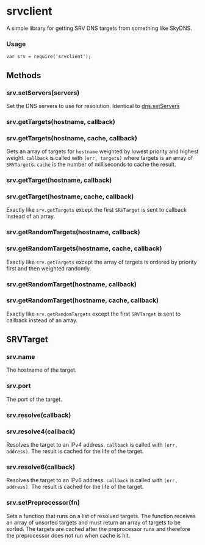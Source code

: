 # srvclient #

A simple library for getting SRV DNS targets from something like SkyDNS.

### Usage ###

```JS
var srv = require('srvclient');
```

## Methods ##

### srv.setServers(servers) ###

Set the DNS servers to use for resolution. Identical to [dns.setServers](https://nodejs.org/api/dns.html#dns_dns_setservers_servers)

### srv.getTargets(hostname, callback) ###
### srv.getTargets(hostname, cache, callback) ###

Gets an array of targets for `hostname` weighted by lowest priority and highest weight. `callback`
is called with `(err, targets)` where targets is an array of `SRVTarget`s. `cache` is the number
of milliseconds to cache the result.

### srv.getTarget(hostname, callback) ###
### srv.getTarget(hostname, cache, callback) ###

Exactly like `srv.getTargets` except the first `SRVTarget` is sent to callback instead of an array.

### srv.getRandomTargets(hostname, callback) ###
### srv.getRandomTargets(hostname, cache, callback) ###

Exactly like `srv.getTargets` except the array of targets is ordered by priority first and then
weighted randomly.

### srv.getRandomTarget(hostname, callback) ###
### srv.getRandomTarget(hostname, cache, callback) ###

Exactly like `srv.getRandomTargets` except the first `SRVTarget` is sent to callback instead of
an array.

## SRVTarget ##

### srv.name ###

The hostname of the target.

### srv.port ###

The port of the target.

### srv.resolve(callback) ###
### srv.resolve4(callback) ###

Resolves the target to an IPv4 address. `callback` is called with `(err, address)`. The result is
cached for the life of the target.

### srv.resolve6(callback) ###

Resolves the target to an IPv6 address. `callback` is called with `(err, address)`. The result is
cached for the life of the target.

### srv.setPreprocessor(fn) ###

Sets a function that runs on a list of resolved targets. The function receives an array of
unsorted targets and must return an array of targets to be sorted. The targets are cached after
the preprocessor runs and therefore the preprocessor does not run when cache is hit.

